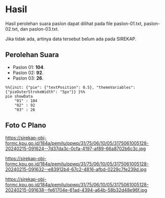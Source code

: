 # Hasil

Hasil perolehan suara paslon dapat dilihat pada file paslon-01.txt, paslon-02.txt, dan paslon-03.txt.

Jika tidak ada, artinya data tersebut belum ada pada SIREKAP.

## Perolehan Suara

 * Paslon 01: **104**.
 * Paslon 02: **92**.
 * Paslon 03: **26**.

```mermaid
%%{init: {"pie": {"textPosition": 0.5}, "themeVariables": {"pieOuterStrokeWidth": "5px"}} }%%
pie showData
    "01" : 104
    "02" : 92
    "03" : 26
```
## Foto C Plano

https://sirekap-obj-formc.kpu.go.id/184a/pemilu/ppwp/31/75/06/10/05/3175061005128-20240215-091624--7d37da3c-0cfa-4197-af89-66a8702b6c3c.jpg

https://sirekap-obj-formc.kpu.go.id/184a/pemilu/ppwp/31/75/06/10/05/3175061005128-20240215-091632--e83912b4-67c2-4816-afbd-0229c7fe239d.jpg

https://sirekap-obj-formc.kpu.go.id/184a/pemilu/ppwp/31/75/06/10/05/3175061005128-20240215-091638--fe61704e-61ad-4394-a64b-58b32d48e96f.jpg
